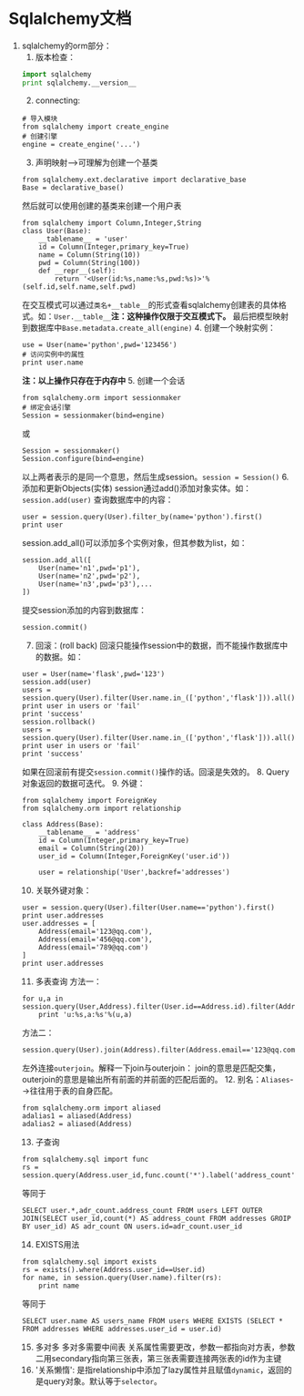 # Sqlalchemy文档

1. sqlalchemy的orm部分：
	1. 版本检查：
	```python
	import sqlalchemy
	print sqlalchemy.__version__
	``` 
	2. connecting:
	```
	# 导入模块
	from sqlalchemy import create_engine
	# 创建引擎
	engine = create_engine('...')
	```
	3. 声明映射-->可理解为创建一个基类
	```
	from sqlalchemy.ext.declarative import declarative_base
	Base = declarative_base()
	```
	然后就可以使用创建的基类来创建一个用户表
	```
	from sqlalchemy import Column,Integer,String
	class User(Base):
		__tablename__ = 'user'
		id = Column(Integer,primary_key=True)
		name = Column(String(10))
		pwd = Column(String(100))
		def __repr__(self):
			return '<User(id:%s,name:%s,pwd:%s)>'%(self.id,self.name,self.pwd)
	```
	在交互模式可以通过`类名+__table__`的形式查看sqlalchemy创建表的具体格式。如：`User.__table__`**注：这种操作仅限于交互模式下。**
	最后把模型映射到数据库中`Base.metadata.create_all(engine)`
	4. 创建一个映射实例：
	```
	use = User(name='python',pwd='123456')
	# 访问实例中的属性
	print user.name
	```
	**注：以上操作只存在于内存中**
	5. 创建一个会话
	```
	from sqlalchemy.orm import sessionmaker
	# 绑定会话引擎
	Session = sessionmaker(bind=engine)
	```
	或
	```
	Session = sessionmaker()
	Session.configure(bind=engine)
	```
	以上两者表示的是同一个意思，然后生成session。`session = Session()`
	6. 添加和更新Objects(实体)
	session通过add()添加对象实体。如：`session.add(user)`
	查询数据库中的内容：
	```
	user = session.query(User).filter_by(name='python').first()
	print user
	```
	session.add_all()可以添加多个实例对象，但其参数为list，如：
	```
	session.add_all([
		User(name='n1',pwd='p1'),
		User(name='n2',pwd='p2'),
		User(name='n3',pwd='p3'),...
	])
	```
	提交session添加的内容到数据库：
	```
	session.commit()
	```
	7. 回滚：(roll back)
	回滚只能操作session中的数据，而不能操作数据库中的数据。如：
	```
	user = User(name='flask',pwd='123')
	session.add(user)
	users = session.query(User).filter(User.name.in_(['python','flask'])).all()
	print user in users or 'fail'
	print 'success'
	session.rollback()
	users = session.query(User).filter(User.name.in_(['python','flask'])).all()
	print user in users or 'fail'
	print 'success'
	```
	如果在回滚前有提交`session.commit()`操作的话。回滚是失效的。
	8. Query对象返回的数据可迭代。
	9. 外键：
	```
	from sqlalchemy import ForeignKey
	from sqlalchemy.orm import relationship

	class Address(Base):
		__tablename__ = 'address'
		id = Column(Integer,primary_key=True)
		email = Column(String(20))
		user_id = Column(Integer,ForeignKey('user.id'))

		user = relationship('User',backref='addresses') 
	```
	10. 关联外键对象：
	```
	user = session.query(User).filter(User.name=='python').first()
	print user.addresses
	user.addresses = [
		Address(email='123@qq.com'),
		Address(email='456@qq.com'),
		Address(email='789@qq.com')
	]
	print user.addresses
	```
	11. 多表查询
	方法一：
	```
	for u,a in session.query(User,Address).filter(User.id==Address.id).filter(Address.email=='123@qq.com').all()
		print 'u:%s,a:%s'%(u,a)
	```
	方法二：
	```
	session.query(User).join(Address).filter(Address.email=='123@qq.com').all()
	```
	左外连接`outerjoin`。解释一下join与outerjoin：
	join的意思是匹配交集，outerjoin的意思是输出所有前面的并前面的匹配后面的。
	12. 别名：`Aliases`-->往往用于表的自身匹配。
	```
	from sqlalchemy.orm import aliased
	adalias1 = aliased(Address)
	adalias2 = aliased(Address)
	```
	13. 子查询
	```
	from sqlalchemy.sql import func
	rs = session.query(Address.user_id,func.count('*').label('address_count')).group_by(Address.user_id).subquery()
	```
	等同于
	```
	SELECT user.*,adr_count.address_count FROM users LEFT OUTER JOIN(SELECT user_id,count(*) AS address_count FROM addresses GROIP BY user_id) AS adr_count ON users.id=adr_count.user_id
	```
	14. EXISTS用法
	```
	from sqlalchemy.sql import exists
	rs = exists().where(Address.user_id==User.id)
	for name, in session.query(User.name).filter(rs):
		print name
	```
	等同于
	```
	SELECT user.name AS users_name FROM users WHERE EXISTS (SELECT * FROM addresses WHERE addresses.user_id = user.id)
	```
	15. 多对多
	多对多需要中间表
	关系属性需要更改，参数一都指向对方表，参数二用secondary指向第三张表，第三张表需要连接两张表的id作为主键
	16. '关系懒惰':
	是指relationship中添加了lazy属性并且赋值`dynamic`，返回的是query对象。默认等于`selector`。